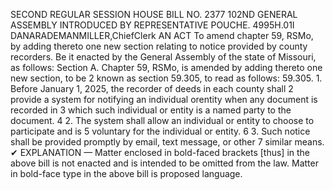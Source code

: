 SECOND REGULAR SESSION
HOUSE BILL NO. 2377
102ND GENERAL ASSEMBLY
INTRODUCED BY REPRESENTATIVE POUCHE.
4995H.01I DANARADEMANMILLER,ChiefClerk
AN ACT
To amend chapter 59, RSMo, by adding thereto one new section relating to notice provided
by county recorders.
Be it enacted by the General Assembly of the state of Missouri, as follows:
Section A. Chapter 59, RSMo, is amended by adding thereto one new section, to be
2 known as section 59.305, to read as follows:
59.305. 1. Before January 1, 2025, the recorder of deeds in each county shall
2 provide a system for notifying an individual orentity when any document is recorded in
3 which such individual or entity is a named party to the document.
4 2. The system shall allow an individual or entity to choose to participate and is
5 voluntary for the individual or entity.
6 3. Such notice shall be provided promptly by email, text message, or other
7 similar means.
✔
EXPLANATION — Matter enclosed in bold-faced brackets [thus] in the above bill is not enacted and is
intended to be omitted from the law. Matter in bold-face type in the above bill is proposed language.
